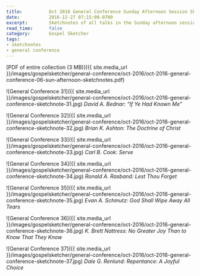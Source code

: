```yaml
---
title:          Oct 2016 General Conference Sunday Afternoon Session Sketchnotes
date:           2016-12-27 07:15:00-0700
excerpt:        Sketchnotes of all talks in the Sunday afternoon session from Oct 2016 LDS General Conference
read_time:      false
category:       Gospel Sketcher
tags:
- sketchnotes
- general conference
---
```


[PDF of entire collection (3 MB)]({{ site.media_url }}/images/gospelsketcher/general-conference/oct-2016/oct-2016-general-conference-06-sun-afternoon-sketchnotes.pdf)

![General Conference 31]({{ site.media_url }}/images/gospelsketcher/general-conference/oct-2016/oct-2016-general-conference-sketchnote-31.jpg)
_David A. Bednar: “If Ye Had Known Me”_

![General Conference 32]({{ site.media_url }}/images/gospelsketcher/general-conference/oct-2016/oct-2016-general-conference-sketchnote-32.jpg)
_Brian K. Ashton: The Doctrine of Christ_

![General Conference 33]({{ site.media_url }}/images/gospelsketcher/general-conference/oct-2016/oct-2016-general-conference-sketchnote-33.jpg)
_Carl B. Cook: Serve_

![General Conference 34]({{ site.media_url }}/images/gospelsketcher/general-conference/oct-2016/oct-2016-general-conference-sketchnote-34.jpg)
_Ronald A. Rasband: Lest Thou Forget_

![General Conference 35]({{ site.media_url }}/images/gospelsketcher/general-conference/oct-2016/oct-2016-general-conference-sketchnote-35.jpg)
_Evan A. Schmutz: God Shall Wipe Away All Tears_

![General Conference 36]({{ site.media_url }}/images/gospelsketcher/general-conference/oct-2016/oct-2016-general-conference-sketchnote-36.jpg)
_K. Brett Nattress: No Greater Joy Than to Know That They Know_

![General Conference 37]({{ site.media_url }}/images/gospelsketcher/general-conference/oct-2016/oct-2016-general-conference-sketchnote-37.jpg)
_Dale G. Renlund: Repentance: A Joyful Choice_
